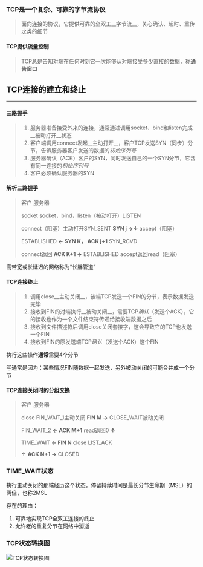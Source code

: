 ### TCP是一个复杂、可靠的字节流协议

>  面向连接的协议，它提供可靠的全双工__字节流__，关心确认、超时、重传之类的细节

#### TCP提供流量控制

>  TCP总是告知对端在任何时刻它一次能够从对端接受多少直接的数据，称**通告窗口**

## TCP连接的建立和终止

--------------

#### 三路握手

> 1. 服务器准备接受外来的连接，通常通过调用socket、bind和listen完成__被动打开__状态
> 2. 客户端调用connect发起__主动打开__，客户TCP发送SYN（同步）分节，告诉服务器客户发送的数据的*初始序列号*
> 3. 服务器确认（ACK）客户的SYN，同时发送自己的一个SYN分节，它含有同一连接的*初始序列号*
> 4. 客户必须确认服务器的SYN

#### 解析三路握手

> 	客户											服务器
>
> socket										socket，bind，listen（被动打开）LISTEN
>	
> connect（阻塞）主动打开SYN_SENT	__SYN j	->↓__	accept（阻塞）
>	
> ESTABLISHED		__<-	SYN K， ACK j+1__		SYN_RCVD
>	
> connect返回			__ACK K+1	->__			ESTABLISHED accept返回read（阻塞）

高带宽或长延迟的网络称为“长胖管道”

#### TCP连接终止

> 1. 调用close__主动关闭__，该端TCP发送一个FIN的分节，表示数据发送完毕
> 2. 接收到FIN的对端执行__被动关闭__，需要TCP*确认*（发送个ACK），它的接收也作为一个文件结束符传递给接收端数据之后
> 3. 接收到文件描述符后调用close关闭套接字，这会导致它的TCP也发送一个FIN
> 4. 接收到FIN的原发送端TCP*确认*（发送个ACK）这个FIN

执行这些操作**通常**需要4个分节

写通常是因为：某些情况FIN随数据一起发送，另外被动关闭的可能合并成一个分节

#### TCP连接关闭时的分组交换

> 客户									服务器
>
> close FIN_WAIT_1主动关闭	__FIN M   ->__	CLOSE_WAIT被动关闭 
>
> FIN_WAIT_2			__<- ACK M+1__		read返回0  __↑__
>
> TIME_WAIT			__<- FIN N__			close  LIST_ACK
>
> __↑__				__ACK N+1 ->__		CLOSED

### TIME_WAIT状态

执行主动关闭的那端经历这个状态，停留持续时间是最长分节生命期（MSL）的两倍，也称2MSL

存在的理由： 

1. 可靠地实现TCP全双工连接的终止
2. 允许老的重复分节在网络中消逝



### TCP状态转换图

![TCP状态转换图](/home/coffee/Book/Unp/传输层/img/TCP状态转换图.jpg)

